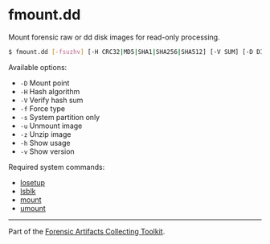 # fmount.dd
Mount forensic raw or dd disk images for read-only processing.

```sh
$ fmount.dd [-fsuzhv] [-H CRC32|MD5|SHA1|SHA256|SHA512] [-V SUM] [-D DIRECTORY] IMAGE
```

Available options:

- `-D` Mount point
- `-H` Hash algorithm
- `-V` Verify hash sum
- `-f` Force type
- `-s` System partition only
- `-u` Unmount image
- `-z` Unzip image
- `-h` Show usage
- `-v` Show version

Required system commands:

- [losetup](https://man7.org/linux/man-pages/man8/losetup.8.html)
- [lsblk](https://man7.org/linux/man-pages/man8/lsblk.8.html)
- [mount](https://man7.org/linux/man-pages/man8/mount.8.html)
- [umount](https://man7.org/linux/man-pages/man8/umount.8.html)

---
Part of the [Forensic Artifacts Collecting Toolkit](../README.md).